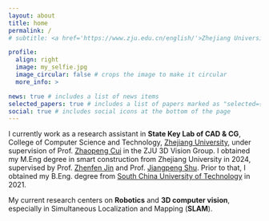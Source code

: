 ```yaml
---
layout: about
title: home
permalink: /
# subtitle: <a href='https://www.zju.edu.cn/english/'>Zhejiang University</a>, College of Computer Science and Technology.

profile:
  align: right
  image: my_selfie.jpg
  image_circular: false # crops the image to make it circular
  more_info: >

news: true # includes a list of news items
selected_papers: true # includes a list of papers marked as "selected={true}"
social: true # includes social icons at the bottom of the page
---
```


I currently work as a research assistant in **State Key Lab of CAD & CG**, College of Computer Science and Technology, <a href='https://www.zju.edu.cn/english/'>Zhejiang University</a>, under supervision of Prof. <a href='http://www.cad.zju.edu.cn/home/zhpcui/'>Zhaopeng Cui</a> in the ZJU 3D Vision Group. I obtained my M.Eng degree in smart construction from Zhejiang University in 2024, supervised by Prof. <a href="https://person.zju.edu.cn/0014315">Zhenfen Jin</a> and Prof. <a href="https://person.zju.edu.cn/0019044">Jiangpeng Shu</a>. Prior to that, I obtained my B.Eng. degree from <a href='https://www.scut.edu.cn/en/'>South China University of Technology</a> in 2021.

My current research centers on **Robotics** and **3D computer vision**, especially in Simultaneous Localization and Mapping (**SLAM**).

